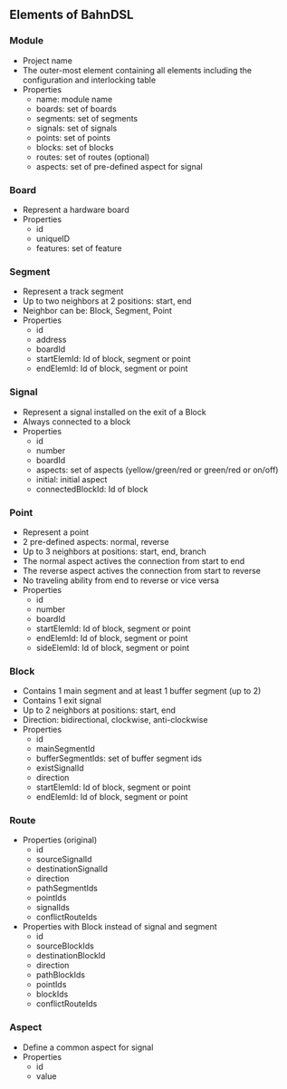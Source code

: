 ## Elements of BahnDSL

### Module
- Project name
- The outer-most element containing all elements including the configuration and interlocking table
- Properties
    + name: module name
    + boards: set of boards
    + segments: set of segments
    + signals: set of signals
    + points: set of points
    + blocks: set of blocks
    + routes: set of routes (optional)
    + aspects: set of pre-defined aspect for signal

### Board
- Represent a hardware board
- Properties
    + id
    + uniqueID
    + features: set of feature

### Segment
- Represent a track segment
- Up to two neighbors at 2 positions: start, end
- Neighbor can be: Block, Segment, Point
- Properties
    + id
    + address
    + boardId
    + startElemId: Id of block, segment or point 
    + endElemId: Id of block, segment or point

### Signal
- Represent a signal installed on the exit of a Block
- Always connected to a block
- Properties
    + id
    + number
    + boardId
    + aspects: set of aspects (yellow/green/red or green/red or on/off)
    + initial: initial aspect
    + connectedBlockId: Id of block

### Point
- Represent a point
- 2 pre-defined aspects: normal, reverse
- Up to 3 neighbors at positions: start, end, branch
- The normal aspect actives the connection from start to end
- The reverse aspect actives the connection from start to reverse
- No traveling ability from end to reverse or vice versa
- Properties
    + id
    + number
    + boardId
    + startElemId: Id of block, segment or point 
    + endElemId: Id of block, segment or point
    + sideElemId: Id of block, segment or point

### Block
- Contains 1 main segment and at least 1 buffer segment (up to 2)
- Contains 1 exit signal
- Up to 2 neighbors at positions: start, end
- Direction: bidirectional, clockwise, anti-clockwise
- Properties
    + id
    + mainSegmentId
    + bufferSegmentIds: set of buffer segment ids
    + existSignalId
    + direction
    + startElemId: Id of block, segment or point 
    + endElemId: Id of block, segment or point

### Route
- Properties (original)
    + id
    + sourceSignalId
    + destinationSignalId
    + direction
    + pathSegmentIds
    + pointIds
    + signalIds
    + conflictRouteIds
- Properties with Block instead of signal and segment
    + id
    + sourceBlockIds
    + destinationBlockId
    + direction
    + pathBlockIds
    + pointIds
    + blockIds
    + conflictRouteIds

### Aspect
- Define a common aspect for signal
- Properties
    + id
    + value